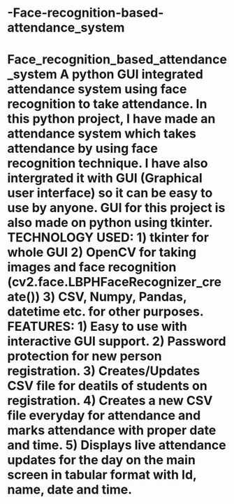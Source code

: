 # -Face-recognition-based-attendance_system
# Face_recognition_based_attendance_system A python GUI integrated attendance system using face recognition to take attendance.  In this python project, I have made an attendance system which takes attendance by using face recognition technique. I have also intergrated it with GUI (Graphical user interface) so it can be easy to use by anyone. GUI for this project is also made on python using tkinter.  TECHNOLOGY USED: 1) tkinter for whole GUI 2) OpenCV for taking images and face recognition (cv2.face.LBPHFaceRecognizer_create()) 3) CSV, Numpy, Pandas, datetime etc. for other purposes.  FEATURES: 1) Easy to use with interactive GUI support. 2) Password protection for new person registration. 3) Creates/Updates CSV file for deatils of students on registration. 4) Creates a new CSV file everyday for attendance and marks attendance with proper date and time. 5) Displays live attendance updates for the day on the main screen in tabular format with Id, name, date and time.
